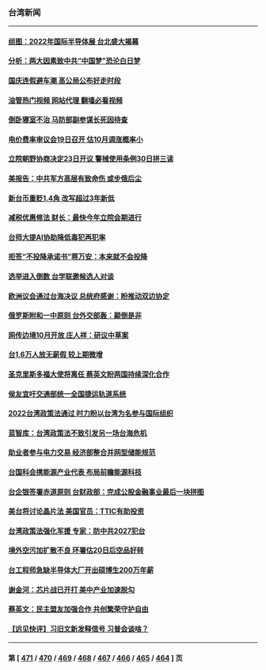 ### 台湾新闻
---
#### [组图：2022年国际半导体展 台北盛大揭幕](../../pages/ncid1349361/n13826524.md?09170045) 
#### [分析：两大因素致中共“中国梦”恐沦白日梦](../../pages/ncid1349361/n13826454.md?09170045) 
#### [国庆连假避车潮 高公局公布好走时段](../../pages/ncid1349361/n13826720.md?09170045) 
#### [油管热门视频 网站代理 翻墙必看视频](http://209.222.30.114:81/youtube.html?09170045)
#### [倒卧寝室不治 马防部副参谋长死因待查](../../pages/ncid1349361/n13826719.md?09170045) 
#### [电价费率审议会19日召开 估10月调涨概率小](../../pages/ncid1349361/n13826716.md?09170045) 
#### [立院朝野协商决定23日开议 警械使用条例30日拼三读](../../pages/ncid1349361/n13826691.md?09170045) 
#### [美报告：中共军方高层有致命伤 或步俄后尘](../../pages/ncid1349361/n13826589.md?09170045) 
#### [新台币重贬1.4角 改写超过3年新低](../../pages/ncid1349361/n13826659.md?09170045) 
#### [减税优惠修法 财长：最快今年立院会期进行](../../pages/ncid1349361/n13826612.md?09170045) 
#### [台师大提AI协助降低毒犯再犯率](../../pages/ncid1349361/n13826611.md?09170045) 
#### [拒签“不投降承诺书”蒋万安：本来就不会投降](../../pages/ncid1349361/n13826562.md?09170045) 
#### [选举进入倒数 台学联邀候选人对谈](../../pages/ncid1349361/n13826565.md?09170045) 
#### [欧洲议会通过台海决议 总统府感谢：盼推动双边协定](../../pages/ncid1349361/n13826569.md?09170045) 
#### [俄罗斯附和一中原则 台外交部轰：颠倒是非](../../pages/ncid1349361/n13826564.md?09170045) 
#### [网传边境10月开放 庄人祥：研议中草案](../../pages/ncid1349361/n13826577.md?09170045) 
#### [台1.6万人放无薪假 较上期微增](../../pages/ncid1349361/n13826576.md?09170045) 
#### [圣克里斯多福大使将离任 蔡英文盼两国持续深化合作](../../pages/ncid1349361/n13826566.md?09170045) 
#### [侯友宜吁交通部统一全国捷运轨道系统](../../pages/ncid1349361/n13826574.md?09170045) 
#### [2022台湾政策法通过 时力盼以台湾为名参与国际组织](../../pages/ncid1349361/n13826556.md?09170045) 
#### [蓝智库：台湾政策法不致引发另一场台海危机](../../pages/ncid1349361/n13826538.md?09170045) 
#### [助业者参与电力交易 经济部整合并网型储能规范](../../pages/ncid1349361/n13826520.md?09170045) 
#### [台国科会携能源产业代表 布局前瞻能源科技](../../pages/ncid1349361/n13826495.md?09170045) 
#### [台企银签署赤道原则 台财政部：完成公股金融事业最后一块拼图](../../pages/ncid1349361/n13826467.md?09170045) 
#### [美台将讨论晶片法 美国官员：TTIC有助投资](../../pages/ncid1349361/n13826435.md?09170045) 
#### [台湾政策法强化军援 专家：防中共2027犯台](../../pages/ncid1349361/n13826368.md?09170045) 
#### [境外空污加扩散不良 环署估20日后空品好转](../../pages/ncid1349361/n13826370.md?09170045) 
#### [台工程师急缺半导体大厂开出硕博生200万年薪](../../pages/ncid1349361/n13826241.md?09170045) 
#### [谢金河：芯片战已开打 美中产业加速脱勾](../../pages/ncid1349361/n13826293.md?09170045) 
#### [蔡英文：民主盟友加强合作 共创繁荣守护自由](../../pages/ncid1349361/n13826116.md?09170045) 
#### [【远见快评】习旧文新发释信号 习普会谈啥？](../../pages/ncid1349361/n13826083.md?09170045) 

---
#### 第 [ [471](./471.md?09170045) / [470](./470.md?09170045) / [469](./469.md?09170045) / [468](./468.md?09170045) / [467](./467.md?09170045) / [466](./466.md?09170045) / [465](./465.md?09170045) / [464](./464.md?09170045) ] 页
